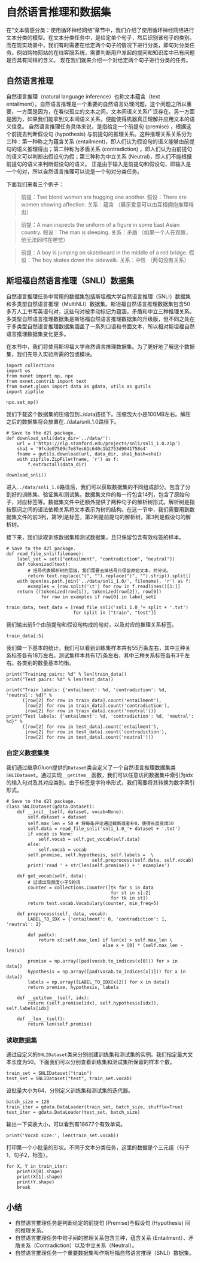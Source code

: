 # 自然语言推理和数据集

在“文本情感分类：使用循环神经网络”章节中，我们介绍了使用循环神经网络进行文本分类的模型。在文本分类任务中，是给定单个句子，然后识别该句子的类别。而在现实场景中，我们有时需要在给定两个句子的情况下进行分类，即句对分类任务。例如购物网站的在线客服系统，需要判断用户发起的提问和知识库中已有问题是否具有同样的含义。
现在我们就来介绍一个对给定两个句子进行分类的任务。

## 自然语言推理

自然语言推理（natural language inference）也称文本蕴含（text entailment）。自然语言推理是一个重要的自然语言处理问题。这个问题之所以重要，一方面是因为，在看似孤立的文本之间，文本间语义关系广泛存在。另一方面是因为，如果我们能拿到文本间语义关系，便能使得机器真正理解并应用文本的语义信息。
自然语言推理任务具体来说，是指给定一个前提句 (premise) ，根据这个前提去判断假设句 (hypothesis) 与前提句的推理关系。这种推理关系关系分为三种：第一种称之为蕴含关系 (entailment)，即人们认为假设句的语义能够由前提句的语义推理得出；第二种称为矛盾关系 (contradiction) ，即人们认为由前提句的语义可以判断出假设句为假；第三种称为中立关系 (Neutral)，即人们不能根据前提句的语义来判断假设句的语义。
正是由于输入是前提句和假设句，即输入是一个句对，所以自然语言推理可以说是一个句对分类任务。

下面我们来看三个例子：

> 前提：Two blond women are hugging one another.
> 假设：There are women showing affection.
> 关系：蕴含 （展示爱意可以由互相拥抱推理得出）

> 前提：A man inspects the uniform of a figure in some East Asian country.
> 假设：The man is sleeping.
> 关系：矛盾 （如果一个人在观察，他无法同时在睡觉）

> 前提：A boy is jumping on skateboard in the middle of a  red bridge.
> 假设：The boy skates down the sidewalk.
> 关系：中性 （两句没有关系）



## 斯坦福自然语言推理（SNLI）数据集

自然语言推理任务中常用的数据集包括斯坦福大学自然语言推理（SNLI）数据集和多类型自然语言推理（MultiNLI）数据集。斯坦福自然语言推理数据集包含50多万人工书写英语句对，这些句对被手动标记为蕴涵，矛盾和中立三种推理关系。多类型自然语言推理数据集是斯坦福自然语言推理数据集的升级版，但不同之处在于多类型自然语言推理数据集涵盖了一系列口语和书面文本，所以相对斯坦福自然语言推理数据集变化更多。

在本节中，我们将使用斯坦福大学自然语言推理数据集。为了更好地了解这个数据集，我们先导入实验所需的包或模块。

```{.python .input  n=2}
import collections
import os
from mxnet import np, npx
from mxnet.contrib import text
from mxnet.gluon import data as gdata, utils as gutils
import zipfile

npx.set_np()
```

我们下载这个数据集的压缩包到../data路径下。压缩包大小是100MB左右。解压之后的数据集将会放置在../data/snli_1.0路径下。

```{.python .input  n=2}
# Save to the d2l package.
def download_snli(data_dir='../data/'):
    url = ('https://nlp.stanford.edu/projects/snli/snli_1.0.zip')
    sha1 = '9fcde07509c7e87ec61c640c1b2753d9041758e4'
    fname = gutils.download(url, data_dir, sha1_hash=sha1)
    with zipfile.ZipFile(fname, 'r') as f:
        f.extractall(data_dir)
        
download_snli()
```

进入`../data/snli_1.0`路径后，我们可以获取数据集的不同组成部分。包含了分割好的训练集、验证集和测试集。数据集文件的每一行包含14列，包含了原始句子，对应标签等。数据集文件中还额外提供了两种句子的解析树形式。解析树是指按照词之间的语法依赖关系将文本表示为树的结构。在这一节中，我们需要用到数据集文件的前3列，第1列是标签，第2列是前提句的解析树，第3列是假设句的解析树。

接下来，我们读取训练数据集和测试数据集，且只保留包含有效标签的样本。

```{.python .input  n=3}
# Save to the d2l package.
def read_file_snli(filename):
    label_set = set(["entailment", "contradiction", "neutral"])
    def tokenized(text): 
        # 括号代表解析树的层级，我们需要去掉括号只保留原始文本，并分词。
        return text.replace("(", "").replace(")", "").strip().split()
    with open(os.path.join('../data/snli_1.0/', filename), 'r') as f:
        examples = [row.split('\t') for row in f.readlines()[1:]]
    return [(tokenized(row[1]), tokenized(row[2]), row[0]) 
             for row in examples if row[0] in label_set]

train_data, test_data = [read_file_snli('snli_1.0_'+ split + '.txt') 
                         for split in ["train", "test"]]
```

我们输出前5个由前提句和假设句构成的句对，以及对应的推理关系标签。

```{.python .input  n=1}
train_data[:5] 
```

我们做一下基本的统计。我们可以看到训练集样本共有55万条左右，其中三种关系标签各有18万左右。测试集样本共有1万条左右，其中三种关系标签各有3千左右。各类别的数量基本均衡。

```{.python .input  n=3}
print("Training pairs: %d" % len(train_data))
print("Test pairs: %d" % len(test_data))

print("Train labels: {'entailment': %d, 'contradiction': %d, 'neutral': %d}" %
      ([row[2] for row in train_data].count('entailment'), 
       [row[2] for row in train_data].count('contradiction'), 
       [row[2] for row in train_data].count('neutral')))
print("Test labels: {'entailment': %d, 'contradiction': %d, 'neutral': %d}" %
      ([row[2] for row in test_data].count('entailment'), 
       [row[2] for row in test_data].count('contradiction'), 
       [row[2] for row in test_data].count('neutral')))
```

### 自定义数据集类

我们通过继承Gluon提供的`Dataset`类自定义了一个自然语言推理数据集类`SNLIDataset`。通过实现`__getitem__`函数，我们可以任意访问数据集中索引为idx的输入句对及其对应类别。由于标签是字符串形式，我们需要将其转换为数字索引形式。

```{.python .input  n=3}
# Save to the d2l package.
class SNLIDataset(gdata.Dataset):
    def __init__(self, dataset, vocab=None):
        self.dataset = dataset
        self.max_len = 50 # 将每条评论通过截断或者补0，使得长度变成50
        self.data = read_file_snli('snli_1.0_'+ dataset + '.txt')
        if vocab is None:
            self.vocab = self.get_vocab(self.data)
        else:
            self.vocab = vocab
        self.premise, self.hypothesis, self.labels =  \
                                self.preprocess(self.data, self.vocab)
        print('read ' + str(len(self.premise)) + ' examples')

    def get_vocab(self, data):
        # 过滤出现频度小于5的词
        counter = collections.Counter([tk for s in data 
                                       for st in s[:2] 
                                       for tk in st])
        return text.vocab.Vocabulary(counter, min_freq=5)

    def preprocess(self, data, vocab):
        LABEL_TO_IDX = {'entailment': 0, 'contradiction': 1, 'neutral': 2}

        def pad(x):
            return x[:self.max_len] if len(x) > self.max_len \
                                    else x + [0] * (self.max_len - len(x))

        premise = np.array([pad(vocab.to_indices(x[0])) for x in data])
        hypothesis = np.array([pad(vocab.to_indices(x[1])) for x in data])
        labels = np.array([LABEL_TO_IDX[x[2]] for x in data])
        return premise, hypothesis, labels

    def __getitem__(self, idx):
        return (self.premise[idx], self.hypothesis[idx]), self.labels[idx]

    def __len__(self):
        return len(self.premise)
```

### 读取数据集

通过自定义的`SNLIDataset`类来分别创建训练集和测试集的实例。我们指定最大文本长度为50。下面我们可以分别查看训练集和测试集所保留的样本个数。

```{.python .input  n=3}
train_set = SNLIDataset("train")
test_set = SNLIDataset("test", train_set.vocab)
```

设批量大小为64，分别定义训练集和测试集的迭代器。

```{.python .input  n=3}
batch_size = 128
train_iter = gdata.DataLoader(train_set, batch_size, shuffle=True)
test_iter = gdata.DataLoader(test_set, batch_size)
```

输出一下词表大小，可以看到有18677个有效单词。

```{.python .input  n=3}
print('Vocab size:', len(train_set.vocab))
```

打印第一个小批量的形状。不同于文本分类任务，这里的数据是个三元组（句子1，句子2，标签）。

```{.python .input  n=3}
for X, Y in train_iter:
    print(X[0].shape)
    print(X[1].shape)
    print(Y.shape)
    break
```

## 小结
- 自然语言推理任务是判断给定的前提句 (Premise)与假设句 (Hypothesis) 间的推理关系。
- 自然语言推理任务中句子间的推理关系包含三种，蕴含关系 (Entailment）、矛盾关系（Contradiction）以及中立关系（Neutral）。
- 自然语言推理任务一个重要数据集叫作斯坦福自然语言推理（SNLI）数据集。
